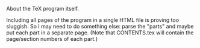 About the TeX program itself.

Including all pages of the program in a single HTML file is proving
too sluggish. So I may need to do something else: parse the "parts"
and maybe put each part in a separate page. (Note that CONTENTS.tex
will contain the page/section numbers of each part.)


